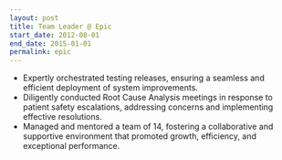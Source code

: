 ```yaml
---
layout: post
title: Team Leader @ Epic
start_date: 2012-08-01
end_date: 2015-01-01
permalink: epic
---
```


* Expertly orchestrated testing releases, ensuring a seamless and efficient deployment of system improvements.
* Diligently conducted Root Cause Analysis meetings in response to patient safety escalations, addressing concerns and implementing effective resolutions.
* Managed and mentored a team of 14, fostering a collaborative and supportive environment that promoted growth, efficiency, and exceptional performance.
